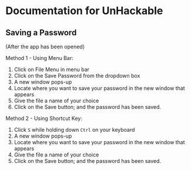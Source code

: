 # Documentation for UnHackable

## Saving a Password
(After the app has been opened)

Method 1 - Using Menu Bar:
  
  1. Click on File Menu in menu bar
  2. Click on the Save Password from the dropdown box
  3. A new window pops-up
  4. Locate where you want to save your password in the new window that appears
  5. Give the file a name of your choice
  6. Click on the Save button; and the password has been saved.
  
Method 2 - Using Shortcut Key:

  1. Click `S` while holding down `Ctrl` on your keyboard
  2. A new window pops-up
  3. Locate where you want to save your password in the new window that appears
  4. Give the file a name of your choice
  5. Click on the Save button; and the password has been saved.
  
  
